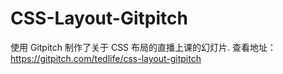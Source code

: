# CSS-Layout-Gitpitch
使用 Gitpitch 制作了关于 CSS 布局的直播上课的幻灯片. 查看地址：https://gitpitch.com/tedlife/css-layout-gitpitch
